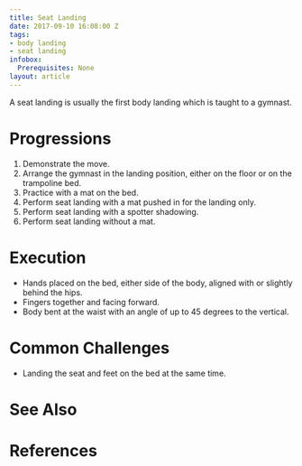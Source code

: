```yaml
---
title: Seat Landing
date: 2017-09-10 16:08:00 Z
tags:
- body landing
- seat landing
infobox:
  Prerequisites: None
layout: article
---
```


A seat landing is usually the first body landing which is taught to a gymnast.

# Progressions

1. Demonstrate the move.
2. Arrange the gymnast in the landing position, either on the floor or on the trampoline bed.
3. Practice with a mat on the bed.
4. Perform seat landing with a mat pushed in for the landing only.
5. Perform seat landing with a spotter shadowing.
6. Perform seat landing without a mat.

# Execution

- Hands placed on the bed, either side of the body, aligned with or slightly behind the hips.
- Fingers together and facing forward.
- Body bent at the waist with an angle of up to 45 degrees to the vertical.

# Common Challenges

- Landing the seat and feet on the bed at the same time.

# See Also

# References